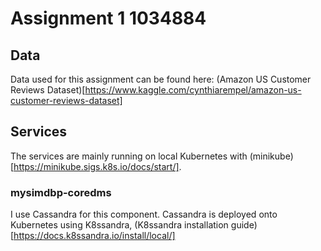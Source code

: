 # Assignment 1  1034884

## Data

Data used for this assignment can be found here: (Amazon US Customer Reviews Dataset)[https://www.kaggle.com/cynthiarempel/amazon-us-customer-reviews-dataset]

## Services

The services are mainly running on local Kubernetes with (minikube)[https://minikube.sigs.k8s.io/docs/start/].

### mysimdbp-coredms
I use Cassandra for this component. Cassandra is deployed onto Kubernetes using K8ssandra, (K8ssandra installation guide)[https://docs.k8ssandra.io/install/local/]


